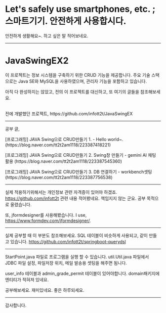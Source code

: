 # Let's safely use smartphones, etc. ; 스마트기기. 안전하게 사용합시다.

안전하게 생활해요~. 하고 싶은 말 적어보네요. 

---

# JavaSwingEX2

이 프로젝트는 정보 시스템을 구축하기 위한 CRUD 기능을 제공합니다. 주요 기술 스택으로는 Java SE와 MySQL을 사용하였으며, 관리자 기능을 포함하고 있습니다.

아직 다 완성하지는 않았고, 전의 이 프로젝트를 대신하고, 또 여기의 글들을 참조해보세요.

<br/>
전에 개발했던 프로젝트, https://github.com/infott2t/JavaSwingEX

---


공부 글, 
<P>[프로그래밍] JAVA Swing으로 CRUD만들기 1. - Hello world~.                       (https://blog.naver.com/tt2t2am1118/223387418221)</P>
<p>[프로그래밍] JAVA Swing으로 CRUD만들기 2. Swing창 만들기 - gemini AI 채팅 활용    (https://blog.naver.com/tt2t2am1118/223387545360)
<p>[프로그래밍] JAVA Swing으로 CRUD만들기 3. DB 연결하기 - workbench셋팅             (https://blog.naver.com/tt2t2am1118/223387756538)</p>

---

실제 적용하기위해서는 개인정보 관련 자격증이 있어야 하겠죠. 
https://github.com/infott2t
관련 내용 적어봤네요. 책임지지 않는 군요. 공부 목적으로 올렸습니다.

또, jformdesigner를 사용해봤습니다.  I use, https://www.formdev.com/jformdesigner/.


---

실제 공부할 때 이 부분도 참조해보세요. SQL 테이블이 비슷하게 사용되고, 같이 만들고 있습니다.
https://github.com/infott2t/springboot-querydsl

---

StartPoint.java 파일로 프로그램을 실행 할 수 있습니다.
util.Util.java 파일에서 JDBC 파일 설정, 파일저장 위치, 메일 발송용 셋팅을 해주면 됨니다.

user_info 테이블과 admin_grade_permit 테이블이 있어야합니다. domain패키지에 엔티티가 적혀져 있네요.


공부해보세요. 재미있네요. 좋은 하루되세요.


---

감사합니다.

